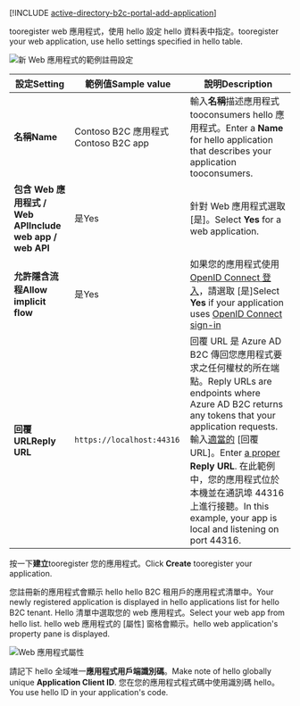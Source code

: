 [!INCLUDE [active-directory-b2c-portal-add-application](active-directory-b2c-portal-add-application.md)]

<span data-ttu-id="ee076-101">tooregister web 應用程式，使用 hello 設定 hello 資料表中指定。</span><span class="sxs-lookup"><span data-stu-id="ee076-101">tooregister your web application, use hello settings specified in hello table.</span></span>

![新 Web 應用程式的範例註冊設定](./media/active-directory-b2c-register-web-app/b2c-new-app-settings.png)

| <span data-ttu-id="ee076-103">設定</span><span class="sxs-lookup"><span data-stu-id="ee076-103">Setting</span></span>      | <span data-ttu-id="ee076-104">範例值</span><span class="sxs-lookup"><span data-stu-id="ee076-104">Sample value</span></span>  | <span data-ttu-id="ee076-105">說明</span><span class="sxs-lookup"><span data-stu-id="ee076-105">Description</span></span>                                        |
| ------------ | ------- | -------------------------------------------------- |
| <span data-ttu-id="ee076-106">**名稱**</span><span class="sxs-lookup"><span data-stu-id="ee076-106">**Name**</span></span> | <span data-ttu-id="ee076-107">Contoso B2C 應用程式</span><span class="sxs-lookup"><span data-stu-id="ee076-107">Contoso B2C app</span></span> | <span data-ttu-id="ee076-108">輸入**名稱**描述應用程式 tooconsumers hello 應用程式。</span><span class="sxs-lookup"><span data-stu-id="ee076-108">Enter a **Name** for hello application that describes your application tooconsumers.</span></span> | 
| <span data-ttu-id="ee076-109">**包含 Web 應用程式 / Web API**</span><span class="sxs-lookup"><span data-stu-id="ee076-109">**Include web app / web API**</span></span> | <span data-ttu-id="ee076-110">是</span><span class="sxs-lookup"><span data-stu-id="ee076-110">Yes</span></span> | <span data-ttu-id="ee076-111">針對 Web 應用程式選取 [是]。</span><span class="sxs-lookup"><span data-stu-id="ee076-111">Select **Yes** for a web application.</span></span> |
| <span data-ttu-id="ee076-112">**允許隱含流程**</span><span class="sxs-lookup"><span data-stu-id="ee076-112">**Allow implicit flow**</span></span> | <span data-ttu-id="ee076-113">是</span><span class="sxs-lookup"><span data-stu-id="ee076-113">Yes</span></span> | <span data-ttu-id="ee076-114">如果您的應用程式使用 [OpenID Connect 登入](../articles/active-directory-b2c/active-directory-b2c-reference-oidc.md)，請選取 [是]</span><span class="sxs-lookup"><span data-stu-id="ee076-114">Select **Yes** if your application uses [OpenID Connect sign-in](../articles/active-directory-b2c/active-directory-b2c-reference-oidc.md)</span></span> |
| <span data-ttu-id="ee076-115">**回覆 URL**</span><span class="sxs-lookup"><span data-stu-id="ee076-115">**Reply URL**</span></span> | `https://localhost:44316` | <span data-ttu-id="ee076-116">回覆 URL 是 Azure AD B2C 傳回您應用程式要求之任何權杖的所在端點。</span><span class="sxs-lookup"><span data-stu-id="ee076-116">Reply URLs are endpoints where Azure AD B2C returns any tokens that your application requests.</span></span> <span data-ttu-id="ee076-117">輸入[適當的](../articles/active-directory-b2c/active-directory-b2c-app-registration.md#choosing-a-web-app-or-api-reply-url) [回覆 URL]。</span><span class="sxs-lookup"><span data-stu-id="ee076-117">Enter [a proper](../articles/active-directory-b2c/active-directory-b2c-app-registration.md#choosing-a-web-app-or-api-reply-url) **Reply URL**.</span></span> <span data-ttu-id="ee076-118">在此範例中，您的應用程式位於本機並在通訊埠 44316 上進行接聽。</span><span class="sxs-lookup"><span data-stu-id="ee076-118">In this example, your app is local and listening on port 44316.</span></span> |

<span data-ttu-id="ee076-119">按一下**建立**tooregister 您的應用程式。</span><span class="sxs-lookup"><span data-stu-id="ee076-119">Click **Create** tooregister your application.</span></span>

<span data-ttu-id="ee076-120">您註冊新的應用程式會顯示 hello hello B2C 租用戶的應用程式清單中。</span><span class="sxs-lookup"><span data-stu-id="ee076-120">Your newly registered application is displayed in hello applications list for hello B2C tenant.</span></span> <span data-ttu-id="ee076-121">Hello 清單中選取您的 web 應用程式。</span><span class="sxs-lookup"><span data-stu-id="ee076-121">Select your web app from hello list.</span></span> <span data-ttu-id="ee076-122">hello web 應用程式的 [屬性] 窗格會顯示。</span><span class="sxs-lookup"><span data-stu-id="ee076-122">hello web application's property pane is displayed.</span></span>

![Web 應用程式屬性](./media/active-directory-b2c-register-web-app/b2c-web-app-properties.png)

<span data-ttu-id="ee076-124">請記下 hello 全域唯一**應用程式用戶端識別碼**。</span><span class="sxs-lookup"><span data-stu-id="ee076-124">Make note of hello globally unique **Application Client ID**.</span></span> <span data-ttu-id="ee076-125">您在您的應用程式程式碼中使用識別碼 hello。</span><span class="sxs-lookup"><span data-stu-id="ee076-125">You use hello ID in your application's code.</span></span>
